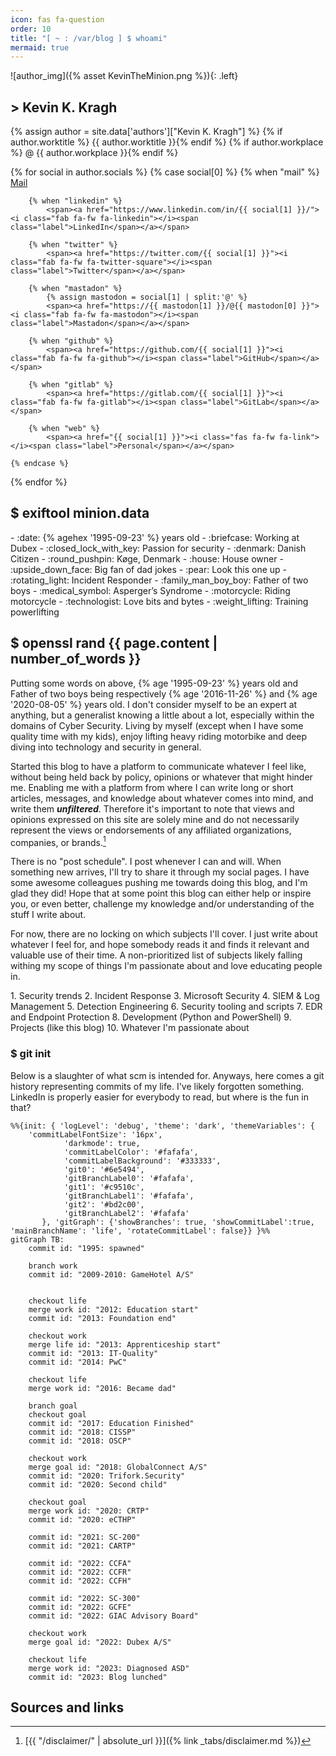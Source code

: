 ```yaml
---
icon: fas fa-question
order: 10
title: "[ ~ : /var/blog ] $ whoami"
mermaid: true
---
```


![author_img]({% asset KevinTheMinion.png %}){: .left} 

## > Kevin K. Kragh

<div class="social-links">
{% assign author = site.data['authors']["Kevin K. Kragh"] %}
{% if author.worktitle %} {{ author.worktitle }}{% endif %} {% if author.workplace %} @ {{ author.workplace }}{% endif %} <br />

{% for social in author.socials %}
    {% case social[0] %}
        {% when "mail" %}
            <span><a href="mailto:{{ social[1] }}"><i class="fas fa-fw fa-envelope-square"></i><span class="label">Mail</span></a></span>

        {% when "linkedin" %}
            <span><a href="https://www.linkedin.com/in/{{ social[1] }}/"><i class="fab fa-fw fa-linkedin"></i><span class="label">LinkedIn</span></a></span>

        {% when "twitter" %}
            <span><a href="https://twitter.com/{{ social[1] }}"><i class="fab fa-fw fa-twitter-square"></i><span class="label">Twitter</span></a></span>

        {% when "mastadon" %}
            {% assign mastodon = social[1] | split:'@' %}
            <span><a href="https://{{ mastodon[1] }}/@{{ mastodon[0] }}"><i class="fab fa-fw fa-mastodon"></i><span class="label">Mastadon</span></a></span>

        {% when "github" %}
            <span><a href="https://github.com/{{ social[1] }}"><i class="fab fa-fw fa-github"></i><span class="label">GitHub</span></a></span>

        {% when "gitlab" %}
            <span><a href="https://gitlab.com/{{ social[1] }}"><i class="fab fa-fw fa-gitlab"></i><span class="label">GitLab</span></a></span>

        {% when "web" %}
            <span><a href="{{ social[1] }}"><i class="fas fa-fw fa-link"></i><span class="label">Personal</span></a></span>

    {% endcase %}
{% endfor %}
</div>

## $ exiftool minion.data

<div class="columns" markdown=1>
- :date: {% agehex '1995-09-23' %} years old
- :briefcase: Working at Dubex
- :closed_lock_with_key: Passion for security
- :denmark: Danish Citizen
- :round_pushpin: Køge, Denmark
- :house: House owner
- :upside_down_face: Big fan of dad jokes
- :pear: Look this one up
- :rotating_light: Incident Responder
- :family_man_boy_boy: Father of two boys
- :medical_symbol: Asperger’s Syndrome
- :motorcycle: Riding motorcycle
- :technologist: Love bits and bytes
- :weight_lifting: Training powerlifting
</div>

## $ openssl rand {{ page.content | number_of_words }}

Putting some words on above, {% age '1995-09-23' %} years old and Father of two boys being respectively {% age '2016-11-26' %} and {% age '2020-08-05' %} years old.
I don't consider myself to be an expert at anything, but a generalist knowing a little about a lot, especially within the domains of Cyber Security.
Living by myself (except when I have some quality time with my kids), enjoy lifting heavy riding motorbike and deep diving into technology and security in general.

Started this blog to have a platform to communicate whatever I feel like, without being held back by policy, opinions or whatever that might hinder me. Enabling me with a platform from where I can write long or short articles, messages, and knowledge about whatever comes into mind, and write them ***unfiltered***. Therefore it's important to note that views and opinions expressed on this site are solely mine and do not necessarily represent the views or endorsements of any affiliated organizations, companies, or brands.[^disclaimer]

There is no "post schedule". I post whenever I can and will. When something new arrives, I'll try to share it through my social pages.
I have some awesome colleagues pushing me towards doing this blog, and I'm glad they did!
Hope that at some point this blog can either help or inspire you, or even better, challenge my knowledge and/or understanding of the stuff I write about.

For now, there are no locking on which subjects I'll cover. I just write about whatever I feel for, and hope somebody reads it and finds it relevant and valuable use of their time. A non-prioritized list of subjects likely falling withing my scope of things I'm passionate about and love educating people in.

<div class="columns" markdown=1>
1. Security trends
2. Incident Response
3. Microsoft Security
4. SIEM & Log Management
5. Detection Engineering
6. Security tooling and scripts
7. EDR and Endpoint Protection
8. Development (Python and PowerShell)
9. Projects (like this blog)
10. Whatever I'm passionate about
</div>

### $ git init

Below is a slaughter of what scm is intended for. Anyways, here comes a git history representing commits of my life.
I've likely forgotten something. LinkedIn is properly easier for everybody to read, but where is the fun in that?

```mermaid
%%{init: { 'logLevel': 'debug', 'theme': 'dark', 'themeVariables': {
    'commitLabelFontSize': '16px',
            'darkmode': true,
            'commitLabelColor': '#fafafa',
            'commitLabelBackground': '#333333',
            'git0': '#6e5494',
            'gitBranchLabel0': '#fafafa',
            'git1': '#c9510c',
            'gitBranchLabel1': '#fafafa',
            'git2': '#bd2c00',
            'gitBranchLabel2': '#fafafa'
       }, 'gitGraph': {'showBranches': true, 'showCommitLabel':true, 'mainBranchName': 'life', 'rotateCommitLabel': false}} }%%
gitGraph TB:
    commit id: "1995: spawned"
    
    branch work
    commit id: "2009-2010: GameHotel A/S"

    
    checkout life
    merge work id: "2012: Education start"
    commit id: "2013: Foundation end"

    checkout work
    merge life id: "2013: Apprenticeship start"
    commit id: "2013: IT-Quality"
    commit id: "2014: PwC"

    checkout life
    merge work id: "2016: Became dad"

    branch goal
    checkout goal
    commit id: "2017: Education Finished"
    commit id: "2018: CISSP"
    commit id: "2018: OSCP"

    checkout work
    merge goal id: "2018: GlobalConnect A/S"
    commit id: "2020: Trifork.Security"
    commit id: "2020: Second child"

    checkout goal
    merge work id: "2020: CRTP"
    commit id: "2020: eCTHP"

    commit id: "2021: SC-200"
    commit id: "2021: CARTP"

    commit id: "2022: CCFA"
    commit id: "2022: CCFR"
    commit id: "2022: CCFH"

    commit id: "2022: SC-300"
    commit id: "2022: GCFE"
    commit id: "2022: GIAC Advisory Board"

    checkout work
    merge goal id: "2022: Dubex A/S"

    checkout life
    merge work id: "2023: Diagnosed ASD"
    commit id: "2023: Blog lunched"
```

## Sources and links

[^disclaimer]: [{{ "/disclaimer/" | absolute_url }}]({% link _tabs/disclaimer.md %})
